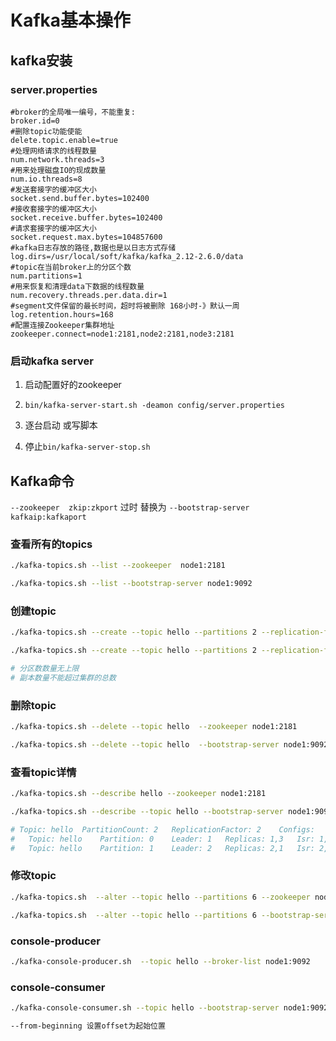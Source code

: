 # Kafka基本操作

## kafka安装

### server.properties

```properties
#broker的全局唯一编号，不能重复:
broker.id=0
#删除topic功能使能
delete.topic.enable=true
#处理网络请求的线程数量
num.network.threads=3
#用来处理磁盘IO的现成数量
num.io.threads=8
#发送套接字的缓冲区大小
socket.send.buffer.bytes=102400
#接收套接字的缓冲区大小
socket.receive.buffer.bytes=102400
#请求套接字的缓冲区大小
socket.request.max.bytes=104857600
#kafka日志存放的路径,数据也是以日志方式存储
log.dirs=/usr/local/soft/kafka/kafka_2.12-2.6.0/data
#topic在当前broker上的分区个数
num.partitions=1
#用来恢复和清理data下数据的线程数量
num.recovery.threads.per.data.dir=1
#segment文件保留的最长时间，超时将被删除 168小时-》默认一周
log.retention.hours=168
#配置连接Zookeeper集群地址
zookeeper.connect=node1:2181,node2:2181,node3:2181

```

### 启动kafka server

1. 启动配置好的zookeeper

2. `bin/kafka-server-start.sh -deamon config/server.properties`
3. 逐台启动 或写脚本
4. 停止`bin/kafka-server-stop.sh`

## Kafka命令

`--zookeeper  zkip:zkport` 过时 替换为 `--bootstrap-server kafkaip:kafkaport`

### 查看所有的topics

```sh
./kafka-topics.sh --list --zookeeper  node1:2181

./kafka-topics.sh --list --bootstrap-server node1:9092
```

### 创建topic 

```sh
./kafka-topics.sh --create --topic hello --partitions 2 --replication-factor 2 --zookeeper  node1:2181

./kafka-topics.sh --create --topic hello --partitions 2 --replication-factor 2 --bootstrap-server node1:9092

# 分区数数量无上限
# 副本数量不能超过集群的总数
```

### 删除topic

```sh
./kafka-topics.sh --delete --topic hello  --zookeeper node1:2181

./kafka-topics.sh --delete --topic hello  --bootstrap-server node1:9092
```

### 查看topic详情

```sh
./kafka-topics.sh --describe hello --zookeeper node1:2181

./kafka-topics.sh --describe --topic hello --bootstrap-server node1:9092

# Topic: hello	PartitionCount: 2	ReplicationFactor: 2	Configs: 
# 	Topic: hello	Partition: 0	Leader: 1	Replicas: 1,3	Isr: 1,3
# 	Topic: hello	Partition: 1	Leader: 2	Replicas: 2,1	Isr: 2,1
```

### 修改topic

```sh
./kafka-topics.sh  --alter --topic hello --partitions 6 --zookeeper node1:2181

./kafka-topics.sh  --alter --topic hello --partitions 6 --bootstrap-server node1:9092
```

### console-producer

```sh
./kafka-console-producer.sh  --topic hello --broker-list node1:9092
```

### console-consumer

```sh
./kafka-console-consumer.sh --topic hello --bootstrap-server node1:9092

--from-beginning 设置offset为起始位置 
```

